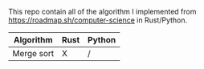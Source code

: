 This repo contain all of the algorithm I implemented from https://roadmap.sh/computer-science in Rust/Python.

| Algorithm  | Rust | Python |
| ---------- | ---- | ------ |
| Merge sort | X    | /      |
